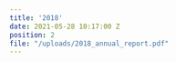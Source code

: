 ```yaml
---
title: '2018'
date: 2021-05-28 10:17:00 Z
position: 2
file: "/uploads/2018_annual_report.pdf"
---
```


